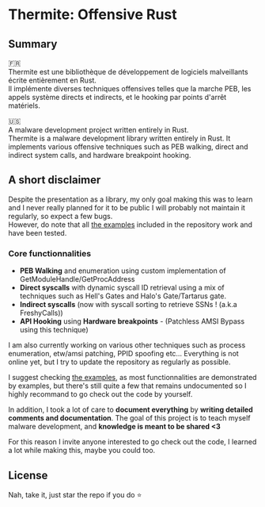 # Thermite: Offensive Rust

## Summary 
:fr: \
Thermite est une bibliothèque de développement de logiciels malveillants écrite entièrement en Rust. \
Il implémente diverses techniques offensives telles que la marche PEB, les appels système directs et indirects, et le hooking par points d'arrêt matériels. 

:us: \
A malware development project written entirely in Rust. \
Thermite is a malware development library written entirely in Rust. It implements various offensive techniques such as PEB walking, direct and indirect system calls, and hardware breakpoint hooking.



## A short disclaimer

Despite the presentation as a library, my only goal making this was to learn and I never really planned for it to be public I will probably not maintain it regularly, so expect a few bugs. \
However, do note that all [the examples](/examples/readme.md) included in the repository work and have been tested. 

### Core functionnalities

* **PEB Walking** and enumeration using custom implementation of GetModuleHandle/GetProcAddress
* **Direct syscalls** with dynamic syscall ID retrieval using a mix of techniques such as Hell's Gates and Halo's Gate/Tartarus gate.
* **Indirect syscalls** (now with syscall sorting to retrieve SSNs ! (a.k.a FreshyCalls))
* **API Hooking** using **Hardware breakpoints** - (Patchless AMSI Bypass using this technique)

I am also currently working on various other techniques such as process enumeration, etw/amsi patching, PPID spoofing etc… Everything is not online yet, but I try to update the repository as regularly as possible.

I suggest checking [the examples](/examples/readme.md), as most functionnalities are demonstrated by examples, but there's still quite a few that remains undocumented so I highly recommand to go check out the code by yourself.

In addition, I took a lot of care to **document everything** by **writing detailed comments and documentation**. The goal of this project is to teach myself malware development, and **knowledge is meant to be shared <3**

For this reason I invite anyone interested to go check out the code, I learned a lot while making this, maybe you could too.

## License

Nah, take it, just star the repo if you do :star:

